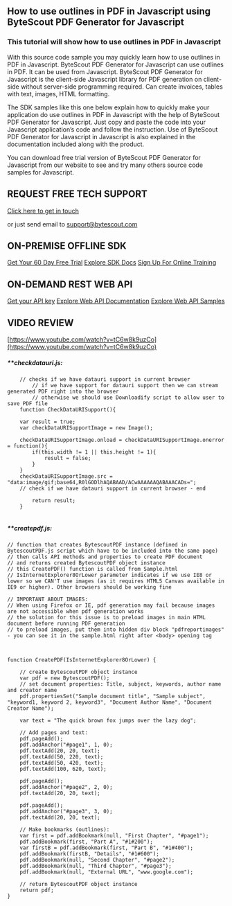## How to use outlines in PDF in Javascript using ByteScout PDF Generator for Javascript

### This tutorial will show how to use outlines in PDF in Javascript

With this source code sample you may quickly learn how to use outlines in PDF in Javascript. ByteScout PDF Generator for Javascript can use outlines in PDF. It can be used from Javascript. ByteScout PDF Generator for Javascript is the client-side Javascript library for PDF generation on client-side without server-side programming required. Can create invoices, tables with text, images, HTML formatting.

The SDK samples like this one below explain how to quickly make your application do use outlines in PDF in Javascript with the help of ByteScout PDF Generator for Javascript. Just copy and paste the code into your Javascript application’s code and follow the instruction. Use of ByteScout PDF Generator for Javascript in Javascript is also explained in the documentation included along with the product.

You can download free trial version of ByteScout PDF Generator for Javascript from our website to see and try many others source code samples for Javascript.

## REQUEST FREE TECH SUPPORT

[Click here to get in touch](https://bytescout.zendesk.com/hc/en-us/requests/new?subject=ByteScout%20PDF%20Generator%20for%20Javascript%20Question)

or just send email to [support@bytescout.com](mailto:support@bytescout.com?subject=ByteScout%20PDF%20Generator%20for%20Javascript%20Question) 

## ON-PREMISE OFFLINE SDK 

[Get Your 60 Day Free Trial](https://bytescout.com/download/web-installer?utm_source=github-readme)
[Explore SDK Docs](https://bytescout.com/documentation/index.html?utm_source=github-readme)
[Sign Up For Online Training](https://academy.bytescout.com/)


## ON-DEMAND REST WEB API

[Get your API key](https://pdf.co/documentation/api?utm_source=github-readme)
[Explore Web API Documentation](https://pdf.co/documentation/api?utm_source=github-readme)
[Explore Web API Samples](https://github.com/bytescout/ByteScout-SDK-SourceCode/tree/master/PDF.co%20Web%20API)

## VIDEO REVIEW

[https://www.youtube.com/watch?v=tC6w8k9uzCo](https://www.youtube.com/watch?v=tC6w8k9uzCo)




<!-- code block begin -->

##### ****checkdatauri.js:**
    
```
	// checks if we have datauri support in current browser
        // if we have support for datauri support then we can stream generated PDF right into the browser
        // otherwise we should use Downloadify script to allow user to save PDF file
	function CheckDataURISupport(){

	var result = true;
	var checkDataURISupportImage = new Image();

	checkDataURISupportImage.onload = checkDataURISupportImage.onerror = function(){
		if(this.width != 1 || this.height != 1){
			result = false;
		}
	}
	checkDataURISupportImage.src = "data:image/gif;base64,R0lGODlhAQABAAD/ACwAAAAAAQABAAACADs=";
	// check if we have datauri support in current browser - end

		return result;
	}


```

<!-- code block end -->    

<!-- code block begin -->

##### ****createpdf.js:**
    
```
// function that creates BytescoutPDF instance (defined in BytescoutPDF.js script which have to be included into the same page)
// then calls API methods and properties to create PDF document
// and returns created BytescoutPDF object instance
// this CreatePDF() function is called from Sample.html
// IsInternetExplorer8OrLower parameter indicates if we use IE8 or lower so we CAN'T use images (as it requires HTML5 Canvas available in IE9 or higher). Other browsers should be working fine

// IMPORTANT ABOUT IMAGES: 
// When using Firefox or IE, pdf generation may fail because images are not accessible when pdf generation works
// the solution for this issue is to preload images in main HTML document before running PDF generation
// to preload images, put them into hidden div block "pdfreportimages" - you can see it in the sample.html right after <body> opening tag



function CreatePDF(IsInternetExplorer8OrLower) {

    // create BytescoutPDF object instance
    var pdf = new BytescoutPDF();
    // set document properties: Title, subject, keywords, author name and creator name
    pdf.propertiesSet("Sample document title", "Sample subject", "keyword1, keyword 2, keyword3", "Document Author Name", "Document Creator Name");
    
    var text = "The quick brown fox jumps over the lazy dog";

	// Add pages and text:
    pdf.pageAdd();
    pdf.addAnchor("#page1", 1, 0);
    pdf.textAdd(20, 20, text);
    pdf.textAdd(50, 220, text);
    pdf.textAdd(50, 420, text);
    pdf.textAdd(100, 620, text);
    
    pdf.pageAdd();
    pdf.addAnchor("#page2", 2, 0);
    pdf.textAdd(20, 20, text);
    
    pdf.pageAdd();
    pdf.addAnchor("#page3", 3, 0);
    pdf.textAdd(20, 20, text);

	// Make bookmarks (outlines):
	var first = pdf.addBookmark(null, "First Chapter", "#page1");
	pdf.addBookmark(first, "Part A", "#1#200");
	var firstB = pdf.addBookmark(first, "Part B", "#1#400");
	pdf.addBookmark(firstB, "Details", "#1#600");
	pdf.addBookmark(null, "Second Chapter", "#page2");
	pdf.addBookmark(null, "Third Chapter", "#page3");
	pdf.addBookmark(null, "External URL", "www.google.com");
	
	// return BytescoutPDF object instance
    return pdf;
}


```

<!-- code block end -->